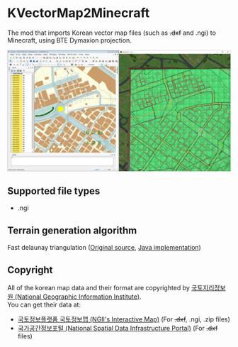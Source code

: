 # KVectorMap2Minecraft

The mod that imports Korean vector map files (such as ~~.dxf~~ and .ngi) to Minecraft, using BTE Dymaxion projection.

![Reference screenshot](docs/screenshot0.png)

## Supported file types
 * .ngi

## Terrain generation algorithm
Fast delaunay triangulation ([Original source](https://github.com/mapbox/delaunator), [Java implementation](src/main/java/com/mndk/kvm2m/core/util/delaunator/FastDelaunayTriangulator.java))

## Copyright

All of the korean map data and their format are copyrighted by [국토지리정보원 (National Geographic Information Institute)](https://www.ngii.go.kr/).<br>
You can get their data at:
 * [국토정보플랫폼 국토정보맵 (NGII's Interactive Map)](http://map.ngii.go.kr/ms/map/NlipMap.do) (For ~~.dxf~~, .ngi, .zip files)
 * [국가공간정보포털 (National Spatial Data Infrastructure Portal)](http://data.nsdi.go.kr/organization/a05016) (For ~~.dxf~~ files)
